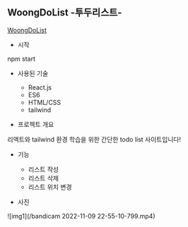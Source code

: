 ## WoongDoList -투두리스트-
[WoongDoList](https://woongdolist.netlify.app/)

- 시작

npm start

- 사용된 기술

  - React.js
  - ES6
  - HTML/CSS
  - tailwind
 
- 프로젝트 개요

리액트와 tailwind 환경 학습을 위한 간단한 todo list 사이트입니다!

- 기능
  - 리스트 작성
  - 리스트 삭제
  - 리스트 위치 변경

- 사진

![img1](/bandicam 2022-11-09 22-55-10-799.mp4)
